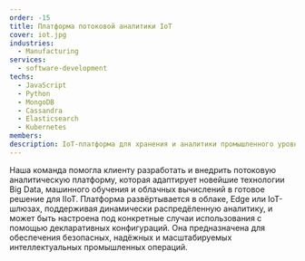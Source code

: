 ```yaml
---
order: -15
title: Платформа потоковой аналитики IoT
cover: iot.jpg
industries:
  - Manufacturing
services:
  - software-development
techs:
  - JavaScript
  - Python
  - MongoDB
  - Cassandra
  - Elasticsearch
  - Kubernetes
members:
description: IoT-платформа для хранения и аналитики промышленного уровня, поддерживающая автоматическое развертывание в публичных и частных облаках.
---
```

Наша команда помогла клиенту разработать и внедрить потоковую аналитическую платформу, которая адаптирует новейшие технологии Big Data, машинного обучения и облачных вычислений в готовое решение для IIoT. 
Платформа развёртывается в облаке, Edge или IoT-шлюзах, поддерживая динамически распредёленную аналитику, и может быть настроена под конкретные случаи использования с помощью декларативных конфигураций.
Она предназначена для обеспечения безопасных, надёжных и масштабируемых интеллектуальных промышленных операций.